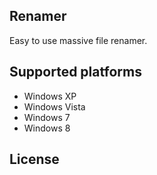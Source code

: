 Renamer
-------
Easy to use massive file renamer.

Supported platforms
-------------------
* Windows XP
* Windows Vista
* Windows 7
* Windows 8

License
-------
